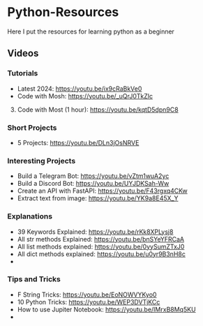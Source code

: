 # Python-Resources
Here I put the resources for learning python as a beginner



## Videos 

### Tutorials
- Latest 2024: https://youtu.be/ix9cRaBkVe0
- Code with Mosh: https://youtu.be/_uQrJ0TkZlc
3. Code with Most (1 hour): https://youtu.be/kqtD5dpn9C8

### Short Projects 
- 5 Projects: https://youtu.be/DLn3jOsNRVE



### Interesting Projects 
- Build a Telegram Bot: https://youtu.be/vZtm1wuA2yc
- Build a Discord Bot: https://youtu.be/UYJDKSah-Ww
- Create an API with FastAPI: https://youtu.be/F43rgxq4CKw
- Extract text from image: https://youtu.be/YK9a8E45X_Y


### Explanations
- 39 Keywords Explained: https://youtu.be/rKk8XPLysj8
- All str methods Explained: https://youtu.be/bnSYeYFRCaA
- All list methods explained: https://youtu.be/0yySumZTxJ0
- All dict methods explained: https://youtu.be/u0yr9B3nH8c
- 

### Tips and Tricks
- F String Tricks: https://youtu.be/EoNOWVYKyo0
- 10 Python Tricks: https://youtu.be/WEP3DVTjKCc
- How to use Jupiter Notebook: https://youtu.be/IMrxB8Mq5KU
- 
